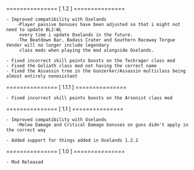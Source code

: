 =============== [ 1.2 ] ===============

    - Improved compatibility with Oselands
        -Player passive bonuses have been adjusted so that i might not need to update BL2:WL
         every time i update Oselands in the future.
        -The Beatdown Bar, Badass Crater and Southern Raceway Torgue Vendor will no longer include legendary
         class mods when playing the mod alongside Oselands.

    - Fixed incorrect skill points boosts on the Techrager class mod
    - Fixed the Goliath class mod not having the correct name
    - Fixed the Assassin tree in the Gunzerker/Assassin multiclass being almost entirely nonexistant


=============== [ 1.1.1 ] ===============

    - Fixed incorrect skill points boosts on the Arsonist class mod


=============== [ 1.1 ] ===============

    - Improved compatibility with Oselands
        -Melee Damage and Critical Damage bonuses on guns didn't apply in the correct way

    - Added support for things added in Oselands 1.2.2
    

=============== [ 1.0 ] ===============

    - Mod Released
